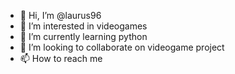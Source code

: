 - 👋 Hi, I’m @laurus96
- 👀 I’m interested in videogames
- 🌱 I’m currently learning python
- 💞️ I’m looking to collaborate on videogame project
- 📫 How to reach me 

<!---
laurus96/laurus96 is a ✨ special ✨ repository because its `README.md` (this file) appears on your GitHub profile.
You can click the Preview link to take a look at your changes.
--->

